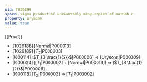 ```yaml
---
uid: T026199
space: sigma-product-of-uncountably-many-copies-of-mathbb-r
property: urysohn
value: true
---
```

[[Proof]]

* [T026188] [Normal|P000013]
* [T026189] [$T_2$|P000003]
* [I000114] [$T_{3 \frac{1}{2}}$|P000006] => [Urysohn|P000009]
* [I000034] ([$T_1$|P000002] + [Normal|P000013]) => [$T_{3 \frac{1}{2}}$|P000006]
* [I000118] [$T_2$|P000003] => [$T_1$|P000002]

